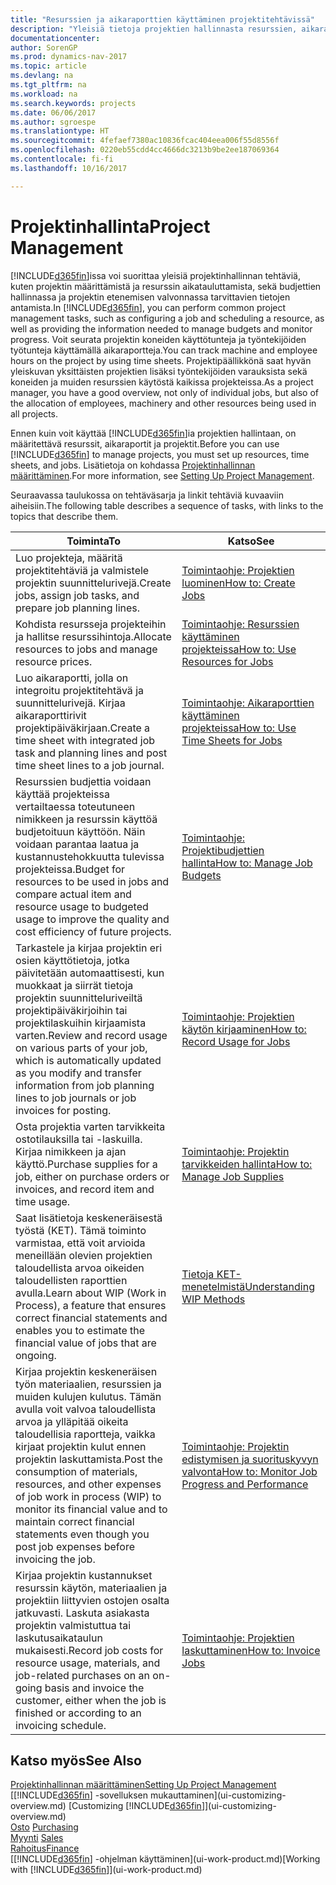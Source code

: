 ```yaml
---
title: "Resurssien ja aikaraporttien käyttäminen projektitehtävissä"
description: "Yleisiä tietoja projektien hallinnasta resurssien, aikaraporttien ja projektitöiden avulla."
documentationcenter: 
author: SorenGP
ms.prod: dynamics-nav-2017
ms.topic: article
ms.devlang: na
ms.tgt_pltfrm: na
ms.workload: na
ms.search.keywords: projects
ms.date: 06/06/2017
ms.author: sgroespe
ms.translationtype: HT
ms.sourcegitcommit: 4fefaef7380ac10836fcac404eea006f55d8556f
ms.openlocfilehash: 0220eb55cdd4cc4666dc3213b9be2ee187069364
ms.contentlocale: fi-fi
ms.lasthandoff: 10/16/2017

---
```

# <a name="project-management"></a><span data-ttu-id="e1aa4-103">Projektinhallinta</span><span class="sxs-lookup"><span data-stu-id="e1aa4-103">Project Management</span></span>
<span data-ttu-id="e1aa4-104">[!INCLUDE[d365fin](includes/d365fin_md.md)]issa voi suorittaa yleisiä projektinhallinnan tehtäviä, kuten projektin määrittämistä ja resurssin aikatauluttamista, sekä budjettien hallinnassa ja projektin etenemisen valvonnassa tarvittavien tietojen antamista.</span><span class="sxs-lookup"><span data-stu-id="e1aa4-104">In [!INCLUDE[d365fin](includes/d365fin_md.md)], you can perform common project management tasks, such as configuring a job and scheduling a resource, as well as providing the information needed to manage budgets and monitor progress.</span></span> <span data-ttu-id="e1aa4-105">Voit seurata projektin koneiden käyttötunteja ja työntekijöiden työtunteja käyttämällä aikaraportteja.</span><span class="sxs-lookup"><span data-stu-id="e1aa4-105">You can track machine and employee hours on the project by using time sheets.</span></span> <span data-ttu-id="e1aa4-106">Projektipäällikkönä saat hyvän yleiskuvan yksittäisten projektien lisäksi työntekijöiden varauksista sekä koneiden ja muiden resurssien käytöstä kaikissa projekteissa.</span><span class="sxs-lookup"><span data-stu-id="e1aa4-106">As a project manager, you have a good overview, not only of individual jobs, but also of the allocation of employees, machinery and other resources being used in all projects.</span></span>

<span data-ttu-id="e1aa4-107">Ennen kuin voit käyttää [!INCLUDE[d365fin](includes/d365fin_md.md)]ia projektien hallintaan, on määritettävä resurssit, aikaraportit ja projektit.</span><span class="sxs-lookup"><span data-stu-id="e1aa4-107">Before you can use [!INCLUDE[d365fin](includes/d365fin_md.md)] to manage projects, you must set up resources, time sheets, and jobs.</span></span> <span data-ttu-id="e1aa4-108">Lisätietoja on kohdassa [Projektinhallinnan määrittäminen](projects-setup-projects.md).</span><span class="sxs-lookup"><span data-stu-id="e1aa4-108">For more information, see [Setting Up Project Management](projects-setup-projects.md).</span></span>  

<span data-ttu-id="e1aa4-109">Seuraavassa taulukossa on tehtäväsarja ja linkit tehtäviä kuvaaviin aiheisiin.</span><span class="sxs-lookup"><span data-stu-id="e1aa4-109">The following table describes a sequence of tasks, with links to the topics that describe them.</span></span>

| <span data-ttu-id="e1aa4-110">Toiminta</span><span class="sxs-lookup"><span data-stu-id="e1aa4-110">To</span></span> | <span data-ttu-id="e1aa4-111">Katso</span><span class="sxs-lookup"><span data-stu-id="e1aa4-111">See</span></span> |
| --- | --- |
| <span data-ttu-id="e1aa4-112">Luo projekteja, määritä projektitehtäviä ja valmistele projektin suunnittelurivejä.</span><span class="sxs-lookup"><span data-stu-id="e1aa4-112">Create jobs, assign job tasks, and prepare job planning lines.</span></span> |[<span data-ttu-id="e1aa4-113">Toimintaohje: Projektien luominen</span><span class="sxs-lookup"><span data-stu-id="e1aa4-113">How to: Create Jobs</span></span>](projects-how-create-jobs.md) |
| <span data-ttu-id="e1aa4-114">Kohdista resursseja projekteihin ja hallitse resurssihintoja.</span><span class="sxs-lookup"><span data-stu-id="e1aa4-114">Allocate resources to jobs and manage resource prices.</span></span> |[<span data-ttu-id="e1aa4-115">Toimintaohje: Resurssien käyttäminen projekteissa</span><span class="sxs-lookup"><span data-stu-id="e1aa4-115">How to: Use Resources for Jobs</span></span>](projects-how-use-resources.md) |
| <span data-ttu-id="e1aa4-116">Luo aikaraportti, jolla on integroitu projektitehtävä ja suunnittelurivejä. Kirjaa aikaraporttirivit projektipäiväkirjaan.</span><span class="sxs-lookup"><span data-stu-id="e1aa4-116">Create a time sheet with integrated job task and planning lines and post time sheet lines to a job journal.</span></span> |[<span data-ttu-id="e1aa4-117">Toimintaohje: Aikaraporttien käyttäminen projekteissa</span><span class="sxs-lookup"><span data-stu-id="e1aa4-117">How to: Use Time Sheets for Jobs</span></span>](projects-how-use-time-sheets.md) |
| <span data-ttu-id="e1aa4-118">Resurssien budjettia voidaan käyttää projekteissa vertailtaessa toteutuneen nimikkeen ja resurssin käyttöä budjetoituun käyttöön. Näin voidaan parantaa laatua ja kustannustehokkuutta tulevissa projekteissa.</span><span class="sxs-lookup"><span data-stu-id="e1aa4-118">Budget for resources to be used in jobs and compare actual item and resource usage to budgeted usage to improve the quality and cost efficiency of future projects.</span></span> |[<span data-ttu-id="e1aa4-119">Toimintaohje: Projektibudjettien hallinta</span><span class="sxs-lookup"><span data-stu-id="e1aa4-119">How to: Manage Job Budgets</span></span>](projects-how-manage-budgets.md) |
| <span data-ttu-id="e1aa4-120">Tarkastele ja kirjaa projektin eri osien käyttötietoja, jotka päivitetään automaattisesti, kun muokkaat ja siirrät tietoja projektin suunnitteluriveiltä projektipäiväkirjoihin tai projektilaskuihin kirjaamista varten.</span><span class="sxs-lookup"><span data-stu-id="e1aa4-120">Review and record usage on various parts of your job, which is automatically updated as you modify and transfer information from job planning lines to job journals or job invoices for posting.</span></span> |[<span data-ttu-id="e1aa4-121">Toimintaohje: Projektien käytön kirjaaminen</span><span class="sxs-lookup"><span data-stu-id="e1aa4-121">How to: Record Usage for Jobs</span></span>](projects-how-record-job-usage.md) |
| <span data-ttu-id="e1aa4-122">Osta projektia varten tarvikkeita ostotilauksilla tai -laskuilla. Kirjaa nimikkeen ja ajan käyttö.</span><span class="sxs-lookup"><span data-stu-id="e1aa4-122">Purchase supplies for a job, either on purchase orders or invoices, and record item and time usage.</span></span> |[<span data-ttu-id="e1aa4-123">Toimintaohje: Projektin tarvikkeiden hallinta</span><span class="sxs-lookup"><span data-stu-id="e1aa4-123">How to: Manage Job Supplies</span></span>](projects-how-manage-project-supplies.md) |
| <span data-ttu-id="e1aa4-124">Saat lisätietoja keskeneräisestä työstä (KET). Tämä toiminto varmistaa, että voit arvioida meneillään olevien projektien taloudellista arvoa oikeiden taloudellisten raporttien avulla.</span><span class="sxs-lookup"><span data-stu-id="e1aa4-124">Learn about WIP (Work in Process), a feature that ensures correct financial statements and enables you to estimate the financial value of jobs that are ongoing.</span></span> |[<span data-ttu-id="e1aa4-125">Tietoja KET-menetelmistä</span><span class="sxs-lookup"><span data-stu-id="e1aa4-125">Understanding WIP Methods</span></span>](projects-understanding-wip.md) |
| <span data-ttu-id="e1aa4-126">Kirjaa projektin keskeneräisen työn materiaalien, resurssien ja muiden kulujen kulutus. Tämän avulla voit valvoa taloudellista arvoa ja ylläpitää oikeita taloudellisia raportteja, vaikka kirjaat projektin kulut ennen projektin laskuttamista.</span><span class="sxs-lookup"><span data-stu-id="e1aa4-126">Post the consumption of materials, resources, and other expenses of job work in process (WIP) to monitor its financial value and to maintain correct financial statements even though you post job expenses before invoicing the job.</span></span> |[<span data-ttu-id="e1aa4-127">Toimintaohje: Projektin edistymisen ja suorituskyvyn valvonta</span><span class="sxs-lookup"><span data-stu-id="e1aa4-127">How to: Monitor Job Progress and Performance</span></span>](projects-how-monitor-progress-performance.md) |
| <span data-ttu-id="e1aa4-128">Kirjaa projektin kustannukset resurssin käytön, materiaalien ja projektiin liittyvien ostojen osalta jatkuvasti. Laskuta asiakasta projektin valmistuttua tai laskutusaikataulun mukaisesti.</span><span class="sxs-lookup"><span data-stu-id="e1aa4-128">Record job costs for resource usage, materials, and job-related purchases on an on-going basis and invoice the customer, either when the job is finished or according to an invoicing schedule.</span></span> |[<span data-ttu-id="e1aa4-129">Toimintaohje: Projektien laskuttaminen</span><span class="sxs-lookup"><span data-stu-id="e1aa4-129">How to: Invoice Jobs</span></span>](projects-how-invoice-jobs.md) |

## <a name="see-also"></a><span data-ttu-id="e1aa4-130">Katso myös</span><span class="sxs-lookup"><span data-stu-id="e1aa4-130">See Also</span></span>
[<span data-ttu-id="e1aa4-131">Projektinhallinnan määrittäminen</span><span class="sxs-lookup"><span data-stu-id="e1aa4-131">Setting Up Project Management</span></span>](projects-setup-projects.md)  
<span data-ttu-id="e1aa4-132">[[!INCLUDE[d365fin](includes/d365fin_md.md)] -sovelluksen mukauttaminen](ui-customizing-overview.md)    </span><span class="sxs-lookup"><span data-stu-id="e1aa4-132">[Customizing [!INCLUDE[d365fin](includes/d365fin_md.md)]](ui-customizing-overview.md)    </span></span>  
<span data-ttu-id="e1aa4-133">[Osto](purchasing-manage-purchasing.md)       </span><span class="sxs-lookup"><span data-stu-id="e1aa4-133">[Purchasing](purchasing-manage-purchasing.md)       </span></span>  
<span data-ttu-id="e1aa4-134">[Myynti](sales-manage-sales.md)  </span><span class="sxs-lookup"><span data-stu-id="e1aa4-134">[Sales](sales-manage-sales.md)  </span></span>  
[<span data-ttu-id="e1aa4-135">Rahoitus</span><span class="sxs-lookup"><span data-stu-id="e1aa4-135">Finance</span></span>](finance.md)  
<span data-ttu-id="e1aa4-136">[[!INCLUDE[d365fin](includes/d365fin_md.md)] -ohjelman käyttäminen](ui-work-product.md)</span><span class="sxs-lookup"><span data-stu-id="e1aa4-136">[Working with [!INCLUDE[d365fin](includes/d365fin_md.md)]](ui-work-product.md)</span></span>  

